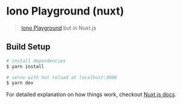 # Iono Playground (nuxt)

> [Iono Playground](https://github.com/sharpstream/iono-playground) but in Nuxt.js

## Build Setup

``` bash
# install dependencies
$ yarn install

# serve with hot reload at localhost:3000
$ yarn dev
```

For detailed explanation on how things work, checkout [Nuxt.js docs](https://nuxtjs.org).
